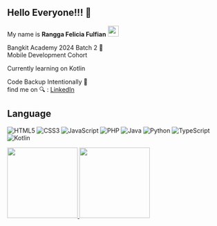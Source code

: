 ## Hello Everyone!!! 👋

My name is **Rangga Felicia Fulfian** <img src="https://raw.githubusercontent.com/innng/innng/master/assets/kyubey.gif" height="25" />

Bangkit Academy 2024 Batch 2 🌠</br>
Mobile Development Cohort

Currently learning on Kotlin
 
Code Backup Intentionally 🍃</br>
find me on 🔍 : [LinkedIn](https://www.linkedin.com/in/rangga-felicia-fulfian/)

## Language
![HTML5](https://img.shields.io/badge/html5-%23E34F26.svg?style=for-the-badge&logo=html5&logoColor=white)
![CSS3](https://img.shields.io/badge/css3-%231572B6.svg?style=for-the-badge&logo=css3&logoColor=white)
![JavaScript](https://img.shields.io/badge/javascript-%23323330.svg?style=for-the-badge&logo=javascript&logoColor=%23F7DF1E)
![PHP](https://img.shields.io/badge/php-%23777BB4.svg?style=for-the-badge&logo=php&logoColor=white)
![Java](https://img.shields.io/badge/java-%23ED8B00.svg?style=for-the-badge&logo=openjdk&logoColor=white)
![Python](https://img.shields.io/badge/python-3670A0?style=for-the-badge&logo=python&logoColor=ffdd54)
![TypeScript](https://img.shields.io/badge/typescript-%23007ACC.svg?style=for-the-badge&logo=typescript&logoColor=white)
![Kotlin](https://img.shields.io/badge/kotlin-%237F52FF.svg?style=for-the-badge&logo=kotlin&logoColor=white)

<p align="left">
<a href="https://github.com/okon0miyaki">
  <img height="163em" src="https://github-readme-stats-eight-theta.vercel.app/api?username=okon0miyaki&show_icons=true&theme=algolia&include_all_commits=true&count_private=true"/>
  <img height="163em" src="https://github-readme-stats-eight-theta.vercel.app/api/top-langs/?username=okon0miyaki&layout=compact&langs_count=12&theme=algolia"/>
</a>
</p>
<!--
**okon0miyaki/okon0miyaki** is a ✨ _special_ ✨ repository because its `README.md` (this file) appears on your GitHub profile.

Here are some ideas to get you started:

- 🔭 I’m currently working on ...
- 🌱 I’m currently learning ...
- 👯 I’m looking to collaborate on ...
- 🤔 I’m looking for help with ...
- 💬 Ask me about ...
- 📫 How to reach me: ...
- 😄 Pronouns: ...
- ⚡ Fun fact: ...
-->
